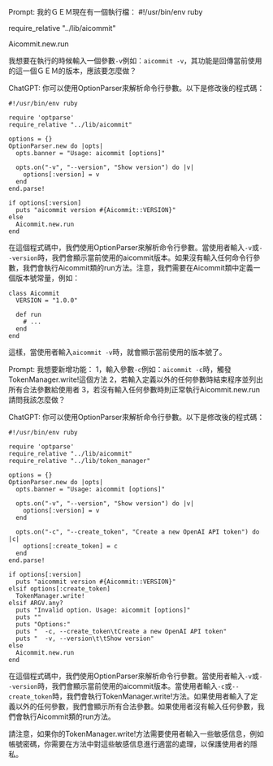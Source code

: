 Prompt:
我的ＧＥＭ現在有一個執行檔：
#!/usr/bin/env ruby

require_relative "../lib/aicommit"

Aicommit.new.run

我想要在執行的時候輸入一個參數`-v`例如：`aicommit -v`，其功能是回傳當前使用的這一個ＧＥＭ的版本，應該要怎麼做？

ChatGPT:
你可以使用OptionParser來解析命令行參數。以下是修改後的程式碼：

```
#!/usr/bin/env ruby

require 'optparse'
require_relative "../lib/aicommit"

options = {}
OptionParser.new do |opts|
  opts.banner = "Usage: aicommit [options]"

  opts.on("-v", "--version", "Show version") do |v|
    options[:version] = v
  end
end.parse!

if options[:version]
  puts "aicommit version #{Aicommit::VERSION}"
else
  Aicommit.new.run
end
```

在這個程式碼中，我們使用OptionParser來解析命令行參數。當使用者輸入`-v`或`--version`時，我們會顯示當前使用的aicommit版本。如果沒有輸入任何命令行參數，我們會執行Aicommit類的run方法。注意，我們需要在Aicommit類中定義一個版本號常量，例如：

```
class Aicommit
  VERSION = "1.0.0"
  
  def run
    # ...
  end
end
```

這樣，當使用者輸入`aicommit -v`時，就會顯示當前使用的版本號了。

Prompt:
我想要新增功能：
1，輸入參數`-c`例如：`aicommit -c`時，觸發TokenManager.write!這個方法
2，若輸入定義以外的任何參數時結束程序並列出所有合法參數給使用者
3，若沒有輸入任何參數時則正常執行Aicommit.new.run
請問我該怎麼做？

ChatGPT:
你可以使用OptionParser來解析命令行參數。以下是修改後的程式碼：

```
#!/usr/bin/env ruby

require 'optparse'
require_relative "../lib/aicommit"
require_relative "../lib/token_manager"

options = {}
OptionParser.new do |opts|
  opts.banner = "Usage: aicommit [options]"

  opts.on("-v", "--version", "Show version") do |v|
    options[:version] = v
  end

  opts.on("-c", "--create_token", "Create a new OpenAI API token") do |c|
    options[:create_token] = c
  end
end.parse!

if options[:version]
  puts "aicommit version #{Aicommit::VERSION}"
elsif options[:create_token]
  TokenManager.write!
elsif ARGV.any?
  puts "Invalid option. Usage: aicommit [options]"
  puts ""
  puts "Options:"
  puts "  -c, --create_token\tCreate a new OpenAI API token"
  puts "  -v, --version\t\tShow version"
else
  Aicommit.new.run
end
```

在這個程式碼中，我們使用OptionParser來解析命令行參數。當使用者輸入`-v`或`--version`時，我們會顯示當前使用的aicommit版本。當使用者輸入`-c`或`--create_token`時，我們會執行TokenManager.write!方法。如果使用者輸入了定義以外的任何參數，我們會顯示所有合法參數。如果使用者沒有輸入任何參數，我們會執行Aicommit類的run方法。

請注意，如果你的TokenManager.write!方法需要使用者輸入一些敏感信息，例如帳號密碼，你需要在方法中對這些敏感信息進行適當的處理，以保護使用者的隱私。
